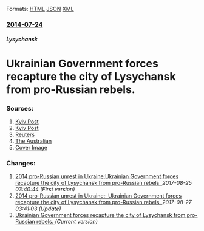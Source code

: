 
Formats: [HTML](/news/2014/07/24/ukrainian-government-forces-recapture-the-city-of-lysychansk-from-pro-russian-rebels.html)  [JSON](/news/2014/07/24/ukrainian-government-forces-recapture-the-city-of-lysychansk-from-pro-russian-rebels.json)  [XML](/news/2014/07/24/ukrainian-government-forces-recapture-the-city-of-lysychansk-from-pro-russian-rebels.xml)  

### [2014-07-24](/news/2014/07/24/index.md)

##### Lysychansk
# Ukrainian Government forces recapture the city of Lysychansk from pro-Russian rebels. 




### Sources:

1. [Kyiv Post](http://www.kyivpost.com/content/ukraine/ukraine-advances-after-heavy-fighting-357839.html)
2. [Kyiv Post](http://www.kyivpost.com/content/ukraine/ukrainian-troops-enter-lysychansk-357777.html)
3. [Reuters](http://www.trust.org/item/20140724180345-xplag/)
4. [The Australian](http://www.theaustralian.com.au/in-depth/mh17/investigators-find-huge-piece-of-mh17-jet-in-ukraine-wood/story-fno88it0-1227001432692)
4. [Cover Image](http://d2sh4fq2xsdeg9.cloudfront.net/contentAsset/image/321ad10c-9cd9-49e3-8a2c-df710ecfd6da/image/byInode/1/filter/Resize,Jpeg/jpeg_q/70/resize_w/1100)

### Changes:

1. [2014 pro-Russian unrest in Ukraine:Ukrainian Government forces recapture the city of Lysychansk from pro-Russian rebels. ](/news/2014/07/24/2014-pro-russian-unrest-in-ukraine-pukrainian-government-forces-recapture-the-city-of-lysychansk-from-pro-russian-rebels.md) _2017-08-25 03:40:44 (First version)_
2. [2014 pro-Russian unrest in Ukraine:: Ukrainian Government forces recapture the city of Lysychansk from pro-Russian rebels. ](/news/2014/07/24/2014-pro-russian-unrest-in-ukraine-ukrainian-government-forces-recapture-the-city-of-lysychansk-from-pro-russian-rebels.md) _2017-08-27 03:41:03 (Update)_
2. [Ukrainian Government forces recapture the city of Lysychansk from pro-Russian rebels. ](/news/2014/07/24/ukrainian-government-forces-recapture-the-city-of-lysychansk-from-pro-russian-rebels.md) _(Current version)_

